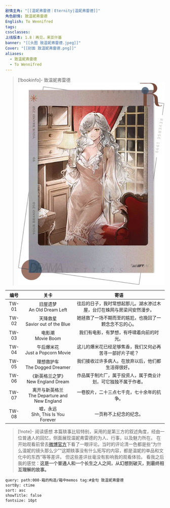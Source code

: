 ```yaml
---
剧情主角: "[[温妮弗雷德｜Eternity|温妮弗雷德]]"
角色剧情: 致温妮弗雷德
English: To Wennifred
tags: 
cssclasses: 
上线版本: 1.8｜再见，来亚什基
banner: "[[头图 致温妮弗雷德.jpeg]]"
Cover: "[[封面 致温妮弗雷德.png]]"
aliases:
  - 致温妮弗雷德
  - To Wennifred
---
```

> [!bookinfo]- 致温妮弗雷德
> ![封面 致温妮弗雷德](assets/温妮弗雷德·致温妮弗雷德.assets/封面%20致温妮弗雷德.png)
> 
|  编号  |                       关卡                       |                             寄语                             |
| :----: | :----------------------------------------------: | :----------------------------------------------------------: |
| TW-01 |          旧屋遗梦<br/>An Old Dream Left          | 往后的日子，我时常想起那儿。湖水渗过木屋，台灯在蛛网与房梁间安然漫步。 |
| TW-02 |       天降救星<br/>Savior out of the Blue        |    她拯救了一场不期而至的尴尬，也挽回了一颗念念不忘的心。    |
| TW-03 |              电影潮<br/>Movie Boom               |           我们有电影，有梦想，有呼啸着向前的时光。           |
| TW-04 |       午后爆米花<br/>Just a Popcorn Movie        |   这儿的爆米花已经足够焦香，我们又何必再苦寻一部好片子呢？   |
| TW-05 |        理想救护车<br/>The Dogged Dreamer         |      我们接收过许多病人。在放弃以后，他们都生活得很好。      |
| TW-06 |      《新英格兰之梦》<br/>New England Dream      | 作品属于制片厂，属于投资人，属于商业计划，可它独独不属于作者。 |
| TW-07 | 离开与新英格兰<br/>The Departure and New England |          一卷胶片，二十三点七千克，七十余年的抗争。          |
| TW-08 |      嘘，永远<br/>Shh, This Is You Forever       |                    一页称不上纪念的纪念。                    |

> [!note]- 阅读感想
> 本篇轶事比较特别，采用的是第三方的叙述角度，经由一位普通人的回忆，侧面展现温妮弗雷德的为人、行事，以及魅力所在。
> 在开始观看前曾去[微博官方](https://weibo.com/7600886366/O9HtHun19#comment)下看了一眼评论。当时的评论清一色都是些“为什么温妮的镜头那么少”“这期轶事没有什么拓写的内容，都是温妮的单品和文化中的东西”等等差评。
> 但这些差评丝毫没有影响我的观看体验。
> 看我之后我的感觉：**这是一个普通人和一个长生之人之间，从幻想到破灭，到最终相互理解的故事。**

~~~~note-gallery
query: path:000-箱的构造/箱中memos tag:#金句 致温妮弗雷德
sortBy: ctime
sort: asc
showTitle: false
fontsize: 10pt
~~~~
